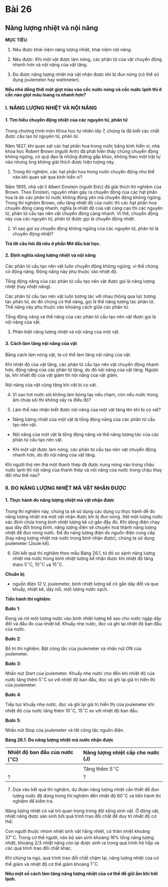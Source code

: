 # Bài 26
## Năng lượng nhiệt và nội năng

**MỤC TIÊU**:

1.  Nêu được khái niệm năng lượng nhiệt, khái niệm nội năng.

2.  Nêu được: Khi một vật được làm nóng, các phân tử của vật chuyển động nhanh hơn và nội năng của vật tăng.

3.  Đo được năng lượng nhiệt mà vật nhận được khi bị đun nóng (có thể sử dụng joulemeter hay wattmeter).

**Nếu nhỏ đồng thời một giọt màu vào cốc nước nóng và cốc nước lạnh thì ở cốc nào giọt màu loang ra nhanh hơn?**

### I. NĂNG LƯỢNG NHIỆT VÀ NỘI NĂNG

#### 1. Tìm hiểu chuyển động nhiệt của các nguyên tử, phân tử

Trong chương trình môn Khoa học tự nhiên lớp 7, chúng ta đã biết các chất được cấu tạo từ nguyên tử, phân tử.

Năm 1827, khi quan sát các hạt phấn hoa trong nước bằng kính hiển vi, nhà khoa học Robert Brown (người Anh) đã phát hiện thấy chúng chuyển động không ngừng, có quỹ đạo là những đường gấp khúc, không theo một trật tự nào nhưng ông không giải thích được hiện tượng này.

1.  Trong thí nghiệm, các hạt phấn hoa trong nước chuyển động như thế nào khi quan sát qua kính hiển vi?

Năm 1905, nhà vật lí Albert Einstein (người Đức) đã giải thích thí nghiệm của Brown. Theo Einstein, nguyên nhân gây ra chuyển động của các hạt phấn hoa là do các phân tử nước không đứng yên mà chuyển động không ngừng. Trong thí nghiệm Brown, nếu tăng nhiệt độ của nước thì các hạt phấn hoa chuyển động càng nhanh, nghĩa là nhiệt độ của vật càng cao thì các nguyên tử, phân tử cấu tạo nên vật chuyển động càng nhanh. Vì thế, chuyển động này của các nguyên tử, phân tử được gọi là chuyển động nhiệt.

2.  Vì sao gọi sự chuyển động không ngừng của các nguyên tử, phân tử là chuyển động nhiệt?

**Trả lời câu hỏi đã nêu ở phần Mở đầu bài học.**

#### 2. Định nghĩa năng lượng nhiệt và nội năng

Các phân tử cấu tạo nên vật luôn chuyển động không ngừng, vì thế chúng có động năng. Động năng này phụ thuộc vào nhiệt độ.

Tổng động năng của các phân tử cấu tạo nên vật được gọi là năng lượng nhiệt (hay nhiệt năng).

Các phân tử cấu tạo nên vật luôn tương tác với nhau thông qua lực tương tác phân tử, do đó chúng có thế năng, gọi là thế năng tương tác phân tử. Thế năng này phụ thuộc vào khoảng cách giữa các phân tử.

Tổng động năng và thế năng của các phân tử cấu tạo nên vật được gọi là nội năng của vật.

3.  Phân biệt năng lượng nhiệt và nội năng của một vật.

#### 3. Cách làm tăng nội năng của vật

Bằng cách làm nóng vật, ta có thể làm tăng nội năng của vật.

Khi nhiệt độ của vật tăng, các phân tử cấu tạo nên vật chuyển động nhanh hơn, động năng của các phân tử tăng, do đó nội năng của vật tăng. Ngược lại, khi nhiệt độ của vật giảm thì nội năng của vật giảm.

Nội năng của vật cũng tăng khi vật bị cọ xát.

4.  Vì sao hơi nước sôi không làm bỏng tay nếu chạm, còn nếu nước trong ấm chưa sôi thì không xảy ra điều đó?

5.  Làm thế nào nhận biết được nội năng của một vật tăng lên khi bị cọ xát?

*   Năng lượng nhiệt của một vật là tổng động năng của các phân tử cấu tạo nên vật.

*   Nội năng của một vật là tổng động năng và thế năng tương tác của các phân tử cấu tạo nên vật.

*   Khi một vật được làm nóng, các phân tử cấu tạo nên vật chuyển động nhanh hơn, do đó nội năng của vật tăng.

Khi người thợ rèn thả một thanh thép đã được nung nóng vào trong chậu nước lạnh thì nội năng của thanh thép và nội năng của nước trong chậu thay đổi như thế nào?

### II. ĐO NĂNG LƯỢNG NHIỆT MÀ VẬT NHẬN ĐƯỢC

#### 1. Thực hành đo năng lượng nhiệt mà vật nhận được

Trong thí nghiệm này, chúng ta sẽ sử dụng các dụng cụ thực hành để đo năng lượng nhiệt mà một vật nhận được khi bị đun nóng. Xét một lượng nước xác định chứa trong bình nhiệt lượng kế có gắn đầy đủ. Khi dòng điện chạy qua dây đốt trong bình, năng lượng điện sẽ chuyển hoá thành năng lượng nhiệt để đun nóng nước. Để đo năng lượng điện do nguồn điện cung cấp (hay năng lượng nhiệt mà nước trong bình nhận được), chúng ta sử dụng joulemeter (Joule kế).

6.  Ghi kết quả thí nghiệm theo mẫu Bảng 26.1, từ đó so sánh năng lượng nhiệt mà nước trong bình nhiệt lượng kế nhận được khi nhiệt độ tăng thêm $5^\circ\text{C}$, $10^\circ\text{C}$ và $15^\circ\text{C}$.

**Chuẩn bị**:

*   nguồn điện 12 V, joulemeter, bình nhiệt lượng kế có gắn dây đốt và que khuấy, nhiệt kế, dây nối, một lượng nước sạch.

**Tiến hành thí nghiệm**:

**Bước 1**:

Đong và rót một lượng nước vào bình nhiệt lượng kế sao cho nước ngập dây đốt và đầu đo của nhiệt kế. Khuấy nhẹ nước, đọc và ghi lại nhiệt độ ban đầu của nước.

**Bước 2**:

Bố trí thí nghiệm. Bật công tắc của joulemeter và nhấn nút ON của joulemeter.

**Bước 3**:

Nhấn nút Start của joulemeter. Khuấy nhẹ nước cho đến khi nhiệt độ của nước tăng thêm $5^\circ\text{C}$ so với nhiệt độ ban đầu, đọc và ghi lại giá trị hiển thị của joulemeter.

**Bước 4**:

Tiếp tục khuấy nhẹ nước, đọc và ghi lại giá trị hiển thị của joulemeter khi nhiệt độ của nước tăng thêm $10^\circ\text{C}$, $15^\circ\text{C}$ so với nhiệt độ ban đầu.

**Bước 5**:

Nhấn nút Stop của joulemeter và tắt công tắc nguồn điện.

**Bảng 26.1. Đo năng lượng nhiệt mà nước nhận được**

| Nhiệt độ ban đầu của nước ($^\circ\text{C}$) | Năng lượng nhiệt cấp cho nước (J) |
| :---------------------------------------- | :------------------------------- |
|                                           | Tăng thêm $5^\circ\text{C}$        | Tăng thêm $10^\circ\text{C}$       | Tăng thêm $15^\circ\text{C}$       |
| ?                                         | ?                                | ?                                | ?                                |

7.  Dựa vào kết quả thí nghiệm, dự đoán năng lượng nhiệt cần thiết để đun lượng nước đã dùng trong thí nghiệm đến nhiệt độ $60^\circ\text{C}$ và tiến hành thí nghiệm để kiểm tra.

Năng lượng nhiệt có vai trò quan trọng trong đời sống sinh vật. Ở động vật, nhiệt năng được sản sinh bởi quá trình trao đổi chất để duy trì nhiệt độ cơ thể.

Con người thuộc nhóm nhiệt sinh vật hằng nhiệt, có thân nhiệt khoảng $37^\circ\text{C}$. Trong cơ thể người, não bộ sản sinh khoảng 16% tổng năng lượng nhiệt, khoảng 2/3 nhiệt năng còn lại được sinh ra trong quá trình hô hấp và các quá trình trao đổi chất khác.

Khi chúng ta ngủ, quá trình trao đổi chất chậm lại, năng lượng nhiệt của cơ thể giảm và nhiệt độ cơ thể giảm khoảng $1^\circ\text{C}$.

**Nêu một số cách làm tăng năng lượng nhiệt của cơ thể để giữ ấm khi trời lạnh.**
